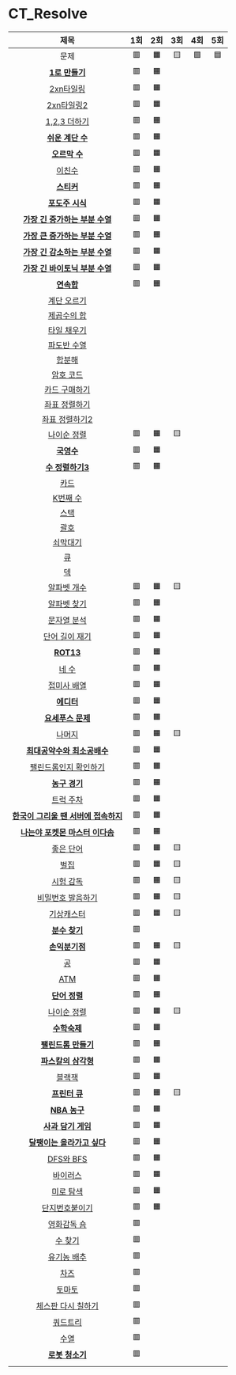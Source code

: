 # CT_Resolve

| 제목 | 1회 | 2회 | 3회 | 4회 | 5회 |
| :-: | :-: | :-: | :-: | :-: | :-: |
| 문제 | 🟥 | 🟧 | 🟨 | 🟩 | 🟦 |
| [**1로 만들기**](https://www.acmicpc.net/problem/1463) | 🟥 | 🟧 |
| [2xn타일링](https://www.acmicpc.net/problem/11726) | 🟥 | 🟧 |
| [2xn타일링2](https://www.acmicpc.net/problem/11727) | 🟥 | 🟧 |
| [1,2,3 더하기](https://www.acmicpc.net/problem/9095) | 🟥 | 🟧 |
| [**쉬운 계단 수**](https://www.acmicpc.net/problem/10844) | 🟥 | 🟧 |
| [**오르막 수**](https://www.acmicpc.net/problem/11057) | 🟥 | 🟧 |
| [이친수](https://www.acmicpc.net/problem/2193) | 🟥 | 🟧 |
| [**스티커**](https://www.acmicpc.net/problem/9465) | 🟥 | 🟧 |
| [**포도주 시식**](https://www.acmicpc.net/problem/2156) | 🟥 | 🟧 |
| [**가장 긴 증가하는 부분 수열**](https://www.acmicpc.net/problem/11053) | 🟥 | 🟧 |
| [**가장 큰 증가하는 부분 수열**](https://www.acmicpc.net/problem/11055) | 🟥 | 🟧 |
| [**가장 긴 감소하는 부분 수열**](https://www.acmicpc.net/problem/11722) | 🟥 | 🟧 |
| [**가장 긴 바이토닉 부분 수열**](https://www.acmicpc.net/problem/11054) | 🟥 | 🟧 |
| [**연속합**](https://www.acmicpc.net/problem/1912) | 🟥 | 🟧 |
| [계단 오르기](https://www.acmicpc.net/problem/2579) |
| [제곱수의 합](https://www.acmicpc.net/problem/1699) |
| [타일 채우기](https://www.acmicpc.net/problem/2133) |
| [파도반 수열](https://www.acmicpc.net/problem/9461) |
| [합분해](https://www.acmicpc.net/problem/2225) |
| [암호 코드](https://www.acmicpc.net/problem/2011) |
| [카드 구매하기](https://www.acmicpc.net/problem/11052) |
| [좌표 정렬하기](https://www.acmicpc.net/problem/11650) |
| [좌표 정렬하기2](https://www.acmicpc.net/problem/11651) |
| [나이순 정렬](https://www.acmicpc.net/problem/10814) | 🟥 | 🟧 | 🟨 |
| [**국영수**](https://www.acmicpc.net/problem/10825) | 🟥 | 🟧 |
| [**수 정렬하기3**](https://www.acmicpc.net/problem/10989) | 🟥 | 🟧 |
| [카드](https://www.acmicpc.net/problem/11652) |
| [K번째 수](https://www.acmicpc.net/problem/11004) |
| [스택](https://www.acmicpc.net/problem/10828) |
| [괄호](https://www.acmicpc.net/problem/9012) |
| [쇠막대기](https://www.acmicpc.net/problem/10799) |
| [큐](https://www.acmicpc.net/problem/10845) |
| [덱](https://www.acmicpc.net/problem/10866) |
| [알파벳 개수](https://www.acmicpc.net/problem/10808) | 🟥 | 🟧 | 🟨 |
| [알파벳 찾기](https://www.acmicpc.net/problem/10809) | 🟥 | 🟧 |
| [문자열 분석](https://www.acmicpc.net/problem/10820) | 🟥 | 🟧 |
| [단어 길이 재기](https://www.acmicpc.net/problem/2743) | 🟥 | 🟧 |
| [**ROT13**](https://www.acmicpc.net/problem/11655) | 🟥 | 🟧 |
| [네 수](https://www.acmicpc.net/problem/10824) | 🟥 | 🟧 |
| [접미사 배열](https://www.acmicpc.net/problem/11656) | 🟥 | 🟧 |
| [**에디터**](https://www.acmicpc.net/problem/1406) | 🟥 | 🟧 |
| [**요세푸스 문제**](https://www.acmicpc.net/problem/1158) | 🟥 | 🟧 |
| [나머지](https://www.acmicpc.net/problem/10430) | 🟥 | 🟧 | 🟨 |
| [**최대공약수와 최소공배수**](https://www.acmicpc.net/problem/2609) | 🟥 | 🟧 |
| [팰린드롬인지 확인하기](https://www.acmicpc.net/problem/10988) | 🟥 | 🟧 |
| [**농구 경기**](https://www.acmicpc.net/problem/1159) | 🟥 | 🟧 |
| [트럭 주차](https://www.acmicpc.net/problem/2979) | 🟥 | 🟧 |
| [**한국이 그리울 땐 서버에 접속하지**](https://www.acmicpc.net/problem/9996) | 🟥 | 🟧 |
| [**나는야 포켓몬 마스터 이다솜**](https://www.acmicpc.net/problem/1620) | 🟥 | 🟧 |
| [좋은 단어](https://www.acmicpc.net/problem/3986) | 🟥 | 🟧 | 🟨 |
| [벌집](https://www.acmicpc.net/problem/2292) | 🟥 | 🟧 | 🟨 |
| [시험 감독](https://www.acmicpc.net/problem/13458) | 🟥 | 🟧 | 🟨 |
| [비밀번호 발음하기](https://www.acmicpc.net/problem/4659) | 🟥 | 🟧 | 🟨 |
| [기상캐스터](https://www.acmicpc.net/problem/10709) | 🟥 | 🟧 | 🟨 |
| [**분수 찾기**](https://www.acmicpc.net/problem/1193) | 🟥 | 
| [**손익분기점**](https://www.acmicpc.net/problem/1712) | 🟥 | 🟧 | 🟨 |
| [공](https://www.acmicpc.net/problem/1547) | 🟥 | 🟧 |
| [ATM](https://www.acmicpc.net/problem/11399) | 🟥 | 🟧 |
| [**단어 정렬**](https://www.acmicpc.net/problem/1181) | 🟥 | 🟧 |
| [나이순 정렬](https://www.acmicpc.net/problem/10814) | 🟥 | 🟧 | 🟨 |
| [**수학숙제**](https://www.acmicpc.net/problem/2870) | 🟥 | 🟧 |
| [**팰린드롬 만들기**](https://www.acmicpc.net/problem/1213) | 🟥 | 🟧 |
| [**파스칼의 삼각형**](https://www.acmicpc.net/problem/16395) | 🟥 | 🟧 |
| [블랙잭](https://www.acmicpc.net/problem/2798) | 🟥 | 🟧 |
| [**프린터 큐**](https://www.acmicpc.net/problem/1966) | 🟥 | 🟧 | 🟨 |
| [**NBA 농구**](https://www.acmicpc.net/problem/2852) | 🟥 | 🟧 |
| [**사과 담기 게임**](https://www.acmicpc.net/problem/2828) | 🟥 | 🟧 |
| [**달팽이는 올라가고 싶다**](https://www.acmicpc.net/problem/2869) | 🟥 | 🟧 |
| [DFS와 BFS](https://www.acmicpc.net/problem/1260) | 🟥 | 🟧 |
| [바이러스](https://www.acmicpc.net/problem/2606) | 🟥 | 🟧 |
| [미로 탐색](https://www.acmicpc.net/problem/2178) | 🟥 | 🟧 |
| [단지번호붙이기](https://www.acmicpc.net/problem/2667) | 🟥 | 🟧 |
| [영화감독 숌](https://www.acmicpc.net/problem/1436) | 🟥 |
| [수 찾기](https://www.acmicpc.net/problem/1920) | 🟥 |
| [유기농 배추](https://www.acmicpc.net/problem/1012) | 🟥 |
| [차즈](https://www.acmicpc.net/problem/2636) | 🟥 | 
| [토마토](https://www.acmicpc.net/problem/7576) | 🟥 |
| [체스판 다시 칠하기](https://www.acmicpc.net/problem/1018) | 🟥 |
| [쿼드트리](https://www.acmicpc.net/problem/1992) | 🟥 |
| [수열](https://www.acmicpc.net/problem/2559) | 🟥 |
| [**로봇 청소기**](https://www.acmicpc.net/problem/14503) | 🟥 |
| []() |
